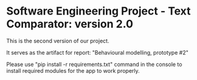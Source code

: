 # Software Engineering Project - Text Comparator: version 2.0

This is the second version of our project. 

It serves as the artifact for report: "Behavioural modelling, prototype #2"

Please use "pip install -r requirements.txt" command in the console to install required modules for the app to work properly. 